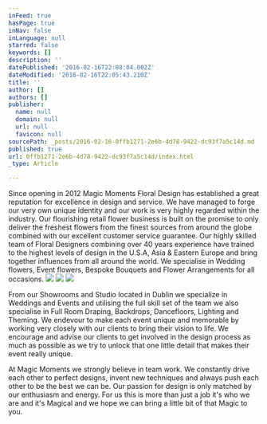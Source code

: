 ```yaml
---
inFeed: true
hasPage: true
inNav: false
inLanguage: null
starred: false
keywords: []
description: ''
datePublished: '2016-02-16T22:08:04.002Z'
dateModified: '2016-02-16T22:05:43.210Z'
title: ''
author: []
authors: []
publisher:
  name: null
  domain: null
  url: null
  favicon: null
sourcePath: _posts/2016-02-16-0ffb1271-2e6b-4d78-9422-dc93f7a5c14d.md
published: true
url: 0ffb1271-2e6b-4d78-9422-dc93f7a5c14d/index.html
_type: Article

---
```

Since opening in 2012 Magic Moments Floral Design has established a great reputation for excellence in design and service. We have managed to forge our very own unique identity and our work is very highly regarded within the industry. Our flourishing retail flower business is built on the promise to only deliver the freshest flowers from the finest sources from around the globe combined with our excellent customer service guarantee. Our highly skilled team of Floral Designers combining over 40 years experience have trained to the highest levels of design in the U.S.A, Asia & Eastern Europe and bring together influences from all around the world. We specialise in Wedding flowers, Event flowers, Bespoke Bouquets and Flower Arrangements for all occasions. ![](https://the-grid-user-content.s3-us-west-2.amazonaws.com/afd7f2ca-6a06-40e4-960e-d7b1dbddbc01.jpg)
![](https://the-grid-user-content.s3-us-west-2.amazonaws.com/40853c45-4a73-4396-a2ac-23830379e51c.jpg)
![](https://the-grid-user-content.s3-us-west-2.amazonaws.com/3f4f890d-7ff9-4e31-ae07-d679135e2505.jpg)

From our Showrooms and Studio located in Dublin we specialize in Weddings and Events and utilising the full skill set of the team we also specialise in Full Room Draping, Backdrops, Dancefloors, Lighting and Theming. We endevour to make each event unique and memorable by working very closely with our clients to bring their vision to life. We encourage and advise our clients to get involved in the design process as much as possible as we try to unlock that one little detail that makes their event really unique.

At Magic Moments we strongly believe in team work. We constantly drive each other to perfect designs, invent new techniques and always push each other to be the best we can be. Our passion for design is only matched by our enthusiasm and energy. For us this is more than just a job it's who we are and it's Magical and we hope we can bring a little bit of that Magic to you.